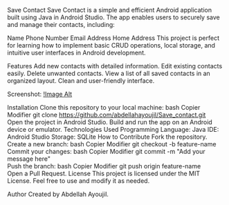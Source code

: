 Save Contact
Save Contact is a simple and efficient Android application built using Java in Android Studio. The app enables users to securely save and manage their contacts, including:

Name
Phone Number
Email Address
Home Address
This project is perfect for learning how to implement basic CRUD operations, local storage, and intuitive user interfaces in Android development.

Features
Add new contacts with detailed information.
Edit existing contacts easily.
Delete unwanted contacts.
View a list of all saved contacts in an organized layout.
Clean and user-friendly interface.


Screenshot:
[!Image Alt](https://github.com/abdellahayoujil/Save_contact/blob/8161f030cb7a57087d12d3f40537730db1468d8c/S1.jpg)

Installation
Clone this repository to your local machine:
bash
Copier
Modifier
git clone https://github.com/abdellahayoujil/Save_contact.git  
Open the project in Android Studio.
Build and run the app on an Android device or emulator.
Technologies Used
Programming Language: Java
IDE: Android Studio
Storage: SQLite
How to Contribute
Fork the repository.
Create a new branch:
bash
Copier
Modifier
git checkout -b feature-name  
Commit your changes:
bash
Copier
Modifier
git commit -m "Add your message here"  
Push the branch:
bash
Copier
Modifier
git push origin feature-name  
Open a Pull Request.
License
This project is licensed under the MIT License. Feel free to use and modify it as needed.

Author
Created by Abdellah Ayoujil.
